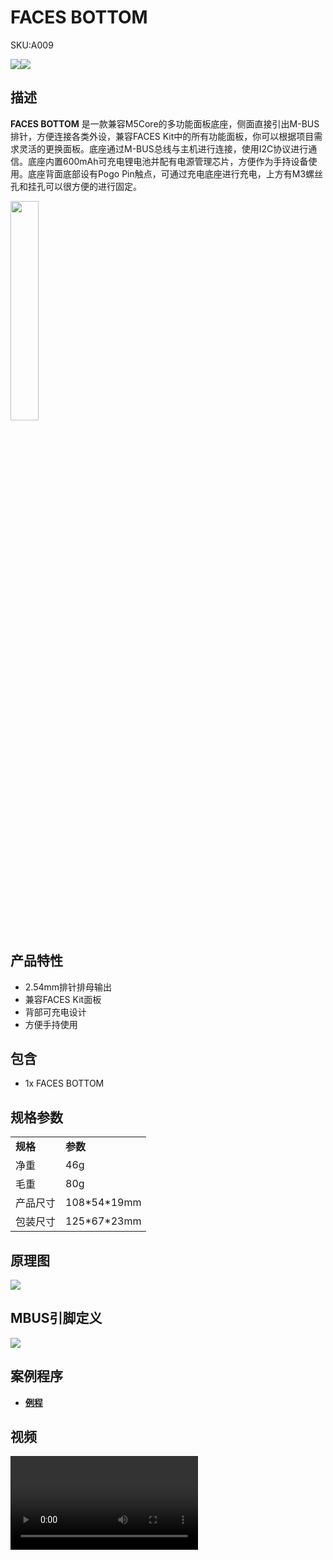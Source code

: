 # FACES BOTTOM

<el-tag effect="plain">SKU:A009</el-tag>

<div class="product_pic"><img src="assets/img/product_pics/module/faces_bottom/face_01.webp"><img src="assets/img/product_pics/module/faces_bottom/face_02.webp"></div>

## 描述

**FACES BOTTOM** 是一款兼容M5Core的多功能面板底座，侧面直接引出M-BUS排针，方便连接各类外设，兼容FACES Kit中的所有功能面板，你可以根据项目需求灵活的更换面板。底座通过M-BUS总线与主机进行连接，使用I2C协议进行通信。底座内置600mAh可充电锂电池并配有电源管理芯片，方便作为手持设备使用。底座背面底部设有Pogo Pin触点，可通过充电底座进行充电，上方有M3螺丝孔和挂孔可以很方便的进行固定。

<img src="assets/img/product_pics/module/faces_bottom/different.webp" width="30%" height="30%" >

## 产品特性

- 2.54mm排针排母输出
- 兼容FACES Kit面板
- 背部可充电设计
- 方便手持使用

## 包含

- 1x FACES BOTTOM

## 规格参数

<table>
   <tr style="font-weight:bold">
      <td>规格</td>
      <td>参数</td>
   </tr>
   <tr>
      <td>净重</td>
      <td>46g</td>
   </tr>
   <tr>
      <td>毛重</td>
      <td>80g</td>
   </tr>
   <tr>
      <td>产品尺寸</td>
      <td>108*54*19mm</td>
   </tr>
   <tr>
      <td>包装尺寸</td>
      <td>125*67*23mm</td>
   </tr>
 </table>

## 原理图

<img src="assets\img\product_pics\core\faces_kit\Faces_bottom_sch.webp">

## MBUS引脚定义

<img src="assets\img\product_pics\module\module_bus.webp"/>


## 案例程序

- **[例程](https://github.com/m5stack/M5Stack/tree/master/examples/Modules/FACES)**

## 视频

<video class="video_size" controls>
    <source src="https://m5stack.oss-cn-shenzhen.aliyuncs.com/video/Product_example_video/Module/FACES%20BOTTOM.mp4" type="video/mp4">
</video>

<script>

   var purchase_link = 'https://m5stack.com/collections/all/products/m5-faces-bottom-board';

   anchor_search(purchase_link);
   scrollFunc();

</script>